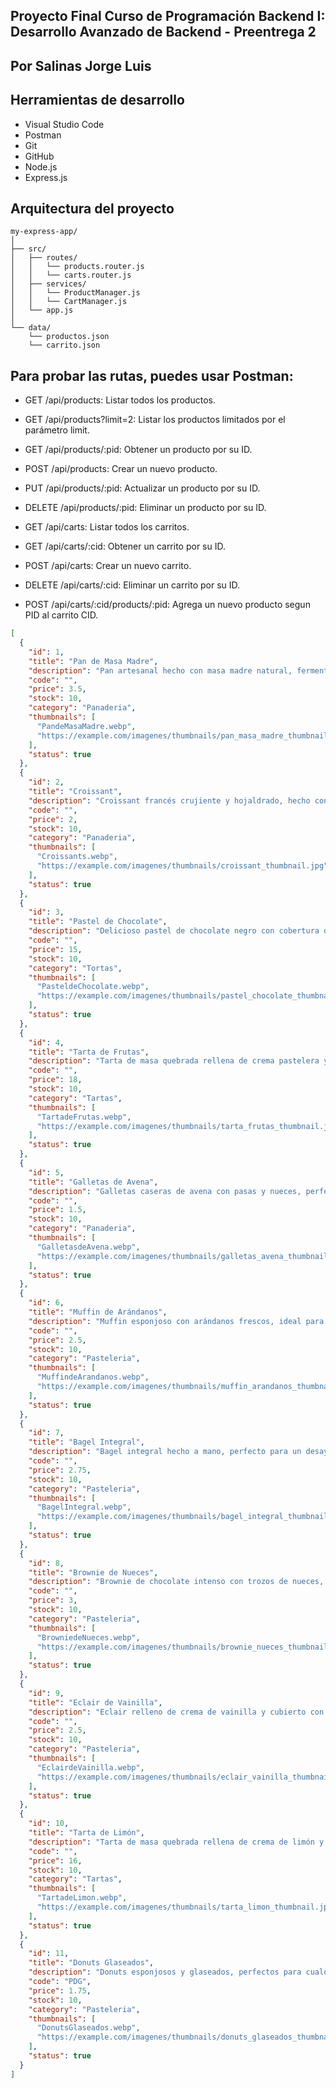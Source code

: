 ## Proyecto Final Curso de Programación Backend I: Desarrollo Avanzado de Backend - Preentrega 2
## Por Salinas Jorge Luis
## Herramientas de desarrollo
- Visual Studio Code
- Postman
- Git
- GitHub
- Node.js
- Express.js

## Arquitectura del proyecto
```text
my-express-app/
│
├── src/
│   ├── routes/
│   │   └── products.router.js
│   │   └── carts.router.js
│   ├── services/
│   │   └── ProductManager.js
│   │   └── CartManager.js
│   └── app.js
│
└── data/
    └── productos.json
    └── carrito.json
```

## Para probar las rutas, puedes usar Postman:

- GET /api/products: Listar todos los productos.
- GET /api/products?limit=2: Listar los productos limitados por el parámetro limit.
- GET /api/products/:pid: Obtener un producto por su ID.
- POST /api/products: Crear un nuevo producto.
- PUT /api/products/:pid: Actualizar un producto por su ID.
- DELETE /api/products/:pid: Eliminar un producto por su ID.

- GET /api/carts: Listar todos los carritos.
- GET /api/carts/:cid: Obtener un carrito por su ID.
- POST /api/carts: Crear un nuevo carrito.
- DELETE /api/carts/:cid: Eliminar un carrito por su ID.
- POST /api/carts/:cid/products/:pid: Agrega un nuevo producto segun PID al carrito CID.



```json
[
  {
    "id": 1,
    "title": "Pan de Masa Madre",
    "description": "Pan artesanal hecho con masa madre natural, fermentado durante 48 horas para obtener una textura crujiente por fuera y suave por dentro. Ideal para acompañar cualquier comida o disfrutar solo con un poco de aceite de oliva.",
    "code": "",
    "price": 3.5,
    "stock": 10,
    "category": "Panaderia",
    "thumbnails": [
      "PandeMasaMadre.webp",
      "https://example.com/imagenes/thumbnails/pan_masa_madre_thumbnail.jpg"
    ],
    "status": true
  },
  {
    "id": 2,
    "title": "Croissant",
    "description": "Croissant francés crujiente y hojaldrado, hecho con mantequilla de alta calidad. Perfecto para un desayuno gourmet o una merienda deliciosa.",
    "code": "",
    "price": 2,
    "stock": 10,
    "category": "Panaderia",
    "thumbnails": [
      "Croissants.webp",
      "https://example.com/imagenes/thumbnails/croissant_thumbnail.jpg"
    ],
    "status": true
  },
  {
    "id": 3,
    "title": "Pastel de Chocolate",
    "description": "Delicioso pastel de chocolate negro con cobertura de ganache, decorado con virutas de chocolate. Perfecto para cualquier ocasión especial o para satisfacer tus antojos de chocolate.",
    "code": "",
    "price": 15,
    "stock": 10,
    "category": "Tortas",
    "thumbnails": [
      "PasteldeChocolate.webp",
      "https://example.com/imagenes/thumbnails/pastel_chocolate_thumbnail.jpg"
    ],
    "status": true
  },
  {
    "id": 4,
    "title": "Tarta de Frutas",
    "description": "Tarta de masa quebrada rellena de crema pastelera y decorada con una selección de frutas frescas de temporada. Un postre ligero y refrescante ideal para el verano.",
    "code": "",
    "price": 18,
    "stock": 10,
    "category": "Tartas",
    "thumbnails": [
      "TartadeFrutas.webp",
      "https://example.com/imagenes/thumbnails/tarta_frutas_thumbnail.jpg"
    ],
    "status": true
  },
  {
    "id": 5,
    "title": "Galletas de Avena",
    "description": "Galletas caseras de avena con pasas y nueces, perfectas para un snack saludable. Crujientes por fuera y suaves por dentro, con un sabor reconfortante.",
    "code": "",
    "price": 1.5,
    "stock": 10,
    "category": "Panaderia",
    "thumbnails": [
      "GalletasdeAvena.webp",
      "https://example.com/imagenes/thumbnails/galletas_avena_thumbnail.jpg"
    ],
    "status": true
  },
  {
    "id": 6,
    "title": "Muffin de Arándanos",
    "description": "Muffin esponjoso con arándanos frescos, ideal para el desayuno o la merienda. Cada bocado está lleno de jugosos arándanos que aportan un sabor dulce y ácido a la vez.",
    "code": "",
    "price": 2.5,
    "stock": 10,
    "category": "Pasteleria",
    "thumbnails": [
      "MuffindeArandanos.webp",
      "https://example.com/imagenes/thumbnails/muffin_arandanos_thumbnail.jpg"
    ],
    "status": true
  },
  {
    "id": 7,
    "title": "Bagel Integral",
    "description": "Bagel integral hecho a mano, perfecto para un desayuno saludable. Ideal para combinar con queso crema y salmón ahumado.",
    "code": "",
    "price": 2.75,
    "stock": 10,
    "category": "Pasteleria",
    "thumbnails": [
      "BagelIntegral.webp",
      "https://example.com/imagenes/thumbnails/bagel_integral_thumbnail.jpg"
    ],
    "status": true
  },
  {
    "id": 8,
    "title": "Brownie de Nueces",
    "description": "Brownie de chocolate intenso con trozos de nueces, perfecto para los amantes del chocolate. Cada bocado es una explosión de sabor.",
    "code": "",
    "price": 3,
    "stock": 10,
    "category": "Pasteleria",
    "thumbnails": [
      "BrowniedeNueces.webp",
      "https://example.com/imagenes/thumbnails/brownie_nueces_thumbnail.jpg"
    ],
    "status": true
  },
  {
    "id": 9,
    "title": "Eclair de Vainilla",
    "description": "Eclair relleno de crema de vainilla y cubierto con un glaseado de chocolate. Un clásico de la repostería francesa.",
    "code": "",
    "price": 2.5,
    "stock": 10,
    "category": "Pasteleria",
    "thumbnails": [
      "EclairdeVainilla.webp",
      "https://example.com/imagenes/thumbnails/eclair_vainilla_thumbnail.jpg"
    ],
    "status": true
  },
  {
    "id": 10,
    "title": "Tarta de Limón",
    "description": "Tarta de masa quebrada rellena de crema de limón y cubierta con merengue tostado. Un postre fresco y ácido.",
    "code": "",
    "price": 16,
    "stock": 10,
    "category": "Tartas",
    "thumbnails": [
      "TartadeLimon.webp",
      "https://example.com/imagenes/thumbnails/tarta_limon_thumbnail.jpg"
    ],
    "status": true
  },
  {
    "id": 11,
    "title": "Donuts Glaseados",
    "description": "Donuts esponjosos y glaseados, perfectos para cualquier ocasión. Disfruta de su textura suave y su dulce glaseado.",
    "code": "PDG",
    "price": 1.75,
    "stock": 10,
    "category": "Pasteleria",
    "thumbnails": [
      "DonutsGlaseados.webp",
      "https://example.com/imagenes/thumbnails/donuts_glaseados_thumbnail.jpg"
    ],
    "status": true
  }
]

```